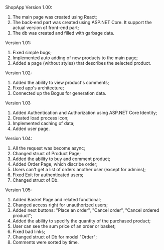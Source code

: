 ShopApp
Version 1.00:
  1) The main page was created using React;
  2) The back-end part was created using ASP.NET Core. It support the actual version of front-end part;
  3) The db was created and filled with garbage data.

Version 1.01:
  1) Fixed simple bugs;
  2) Implemented auto adding of new products to the main page;
  3) Added a page (without styles) that describes the selected product.
  
Version 1.02:
  1) Added the ability to view product's comments;
  2) Fixed app's architecture;
  3) Connected up the Bogus for generation data.

Version 1.03
  1) Added Authentication and Authorization using ASP.NET Core Identity;
  2) Created load process icon;
  3) Implemented caching of data;
  4) Added user page.

Version 1.04:
  1) All the request was become async;
  2) Changed struct of Product Page;
  3) Added the ability to buy and comment product;
  4) Added Order Page, which discribe order;
  5) Users can't get a list of orders another user (except for admins);
  6) Fixed Exit for authenticated users;
  7) Changed struct of Db.

Version 1.05:
  1) Added Basket Page and related functional;
  2) Changed access right for unauthorized users;
  3) Added next buttons: "Place an order", "Cancel order", "Cancel ordered product";
  4) Added the ability to specify the quantity of the purchased product;
  5) User can see the sum price of an order or basket;
  6) Fixed bad links;
  7) Changed struct of Db for model "Order";
  8) Comments were sorted by time.
  
